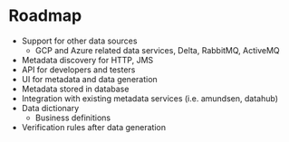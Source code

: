 # Roadmap

- Support for other data sources
  - GCP and Azure related data services, Delta, RabbitMQ, ActiveMQ
- Metadata discovery for HTTP, JMS
- API for developers and testers
- UI for metadata and data generation
- Metadata stored in database
- Integration with existing metadata services (i.e. amundsen, datahub)
- Data dictionary
  - Business definitions
- Verification rules after data generation

